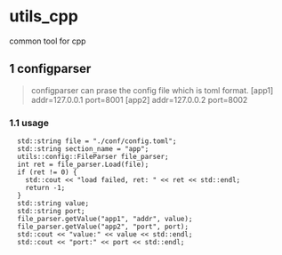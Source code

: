 # utils_cpp
common tool for cpp

## 1 configparser
> configparser can prase the config file which is toml format.
[app1]
addr=127.0.0.1
port=8001
[app2]
addr=127.0.0.2
port=8002

### 1.1 usage
```
  std::string file = "./conf/config.toml";
  std::string section_name = "app";
  utils::config::FileParser file_parser;
  int ret = file_parser.Load(file);
  if (ret != 0) {
    std::cout << "load failed, ret: " << ret << std::endl;
    return -1;
  }
  std::string value;
  std::string port;
  file_parser.getValue("app1", "addr", value);
  file_parser.getValue("app2", "port", port);
  std::cout << "value:" << value << std::endl;
  std::cout << "port:" << port << std::endl;
```
